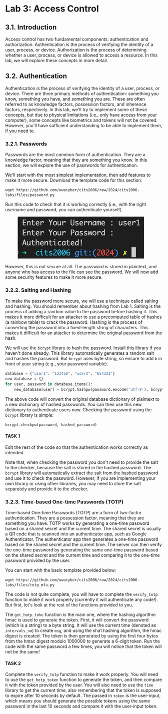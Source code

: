 # Lab 3: Access Control

## 3.1. Introduction
Access control has two fundamental components: authentication and authorization. Authentication is the process of verifying the identity of a user, process, or device. Authorization is the process of determining whether a user, process, or device is allowed to access a resource. In this lab, we will explore these concepts in more detail.

## 3.2. Authentication
Authentication is the process of verifying the identity of a user, process, or device. There are three primary methods of authentication: something you know, something you have, and something you are. These are often referred to as knowledge factors, possession factors, and inherence factors, respectively. In this lab, we'll try to implement some of these concepts, but due to physical limitations (i.e., only have access from your computer), some concepts like biometrics and tokens will not be covered. However, you'll have sufficient understanding to be able to implement them, if you need to.

### 3.2.1. Passwords
Passwords are the most common form of authentication. They are a knowledge factor, meaning that they are something you know. In this section, we will explore the use of passwords for authentication.

We'll start with the most simplest implementation, then add features to make it more secure. Download the template code for this section:

```
wget https://github.com/uwacyber/cits2006/raw/2024/cits2006-labs/files/password.py
```

Run this code to check that it is working correctly (i.e., with the right username and password, you can authenticate yourself).

<figure><img src="./img/password_base.png" alt=""><figcaption></figcaption></figure>

However, this is not secure at all. The password is stored in plaintext, and anyone who has access to the file can see the password. We will now add some security features to make it more secure.

### 3.2.2. Salting and Hashing
To make the password more secure, we will use a technique called salting and hashing. You should remember about hashing from Lab 1. Salting is the process of adding a random value to the password before hashing it. This makes it more difficult for an attacker to use a precomputed table of hashes (a rainbow table) to crack the password. Hashing is the process of converting the password into a fixed-length string of characters. This makes it difficult for an attacker to determine the original password from the hash.

We will use the `bcrypt` library to hash the password. Install this library if you haven't done already. This library automatically generates a random salt and hashes the password. But `bcrypt` uses byte string, so ensure to add `b` in front of your string (e.g., your password variable).

```python
database = {"user1": "123456", "user2": "654321"}
new_database = {}
for user, password in database.items():
    new_database[user] = bcrypt.hashpw(password.encode('utf-8'), bcrypt.gensalt())
```

The above code will convert the original database dictionary of plaintext to a new dictionary of hashed passwords. You can then use this new dictionary to authenticate users now. Checking the password using the `bcrypt` library is simple:

```python
bcrypt.checkpw(password, hashed_password)
```

#### TASK 1
Edit the rest of the code so that the authentication works correctly as intended. 


Note that, when checking the password you don't need to provide the salt to the checker, because the salt is stored in the hashed password. The `bcrypt` library will automatically extract the salt from the hashed password and use it to check the password. However, if you are implementing your own library or using other libraries, you may need to store the salt separately and provide it to the checker.




### 3.2.3. Time-based One-time Passwords (TOTP)
Time-based One-time Passwords (TOTP) are a form of two-factor authentication. They are a possession factor, meaning that they are something you have. TOTP works by generating a one-time password based on a shared secret and the current time. The shared secret is usually a QR code that is scanned into an authenticator app, such as Google Authenticator. The authenticator app then generates a one-time password based on the shared secret and the current time. The server can then verify the one-time password by generating the same one-time password based on the shared secret and the current time and comparing it to the one-time password provided by the user.

You can start with the basic template provided below:

```
wget https://github.com/uwacyber/cits2006/raw/2024/cits2006-labs/files/totp_mfa.py
```

The code is not quite complete, you will have to complete the `verify_totp` function to make it work properly (currently it will authenticate any code!). But first, let's look at the rest of the functions provided to you.

The `get_hotp_toke` function is the main one, where the hashing algorithm hmac is used to generate the token. First, it will convert the password (which is a string) to a byte string. It will use the current time (denoted as `intervals_no`) to create `msg`, and using the sha1 hashing algorithm, the hmac digest is created. The token is then generated by using the first four bytes from the hmac digest modulo 1000000 to generate a 6-digit token. Run the code with the same password a few times, you will notice that the token will not be the same!

#### TASK 2
Complete the `verify_totp` function to make it work properly. You will need to use the `get_hotp_token` function to generate the token, and then compare it with the token provided by the user. You will also need to use the `time` library to get the current time, also remembering that the token is supposed to expire after 10 seconds by default. The passed in `token` is the user-input, which means you should generate the possible tokens using the same password in the last 10 seconds and compare it with the user-input token.


<!-- {% hint style="danger" %}
READ: Any knowledge and techniques presented here are for your learning purposes only. It is **ABSOLUTELY ILLEGAL** to apply the learned knowledge to others without proper consent/permission, and even then, you must check and comply with any regulatory restrictions and laws.
{% endhint %}

## 3.0. Introduction

Many malware use obfuscation techniques to try to hide the information about how they function. In this lab, we will try to uncover their mechanisms using reverse engineering techniques.

You only need to use the Kali VM for this lab.

{% hint style="info" %}
Later, we will use a tool named Ghidra, but it is a bit large. So install it now in a separate terminal:

sudo apt-get update -y

sudo apt-get install ghidra -y
{% endhint %}

## 3.1. Reverse Engineering using GDB

GDB, the GNU Project debugger, allows you to see what is going on \`inside' another program while it executes -- or what another program was doing at the moment it crashed. So think of it like a debugger, not for the program you are writing, but for one that has been compiled already. By understanding how they function, it is also possible to reverse the damage caused (e.g., decrypting files that the ransomware encrypted).

{% hint style="danger" %}
We will be using a malware code, so you should only conduct this lab within a VM!
{% endhint %}

One of the most interesting stories about reverse engineering is the story about the ransomware WannaCry. WannaCry propagated across the internet using the EternalBlue exploit, which was developed by the NSA and leaked by an anonymous hacker group called the Shadow Brokers. It was devastating computers across the world, until Marcus Hitchins reverse engineered the ransomware. Marcus found an unregistered domain within the malware and decided to register the domain. Consequently, he inadvertently found the kill switch for the ransomware, stopping one of the largest cyber-attacks known to this day.

In this section, we will be reverse engineering a newly discovered ransomware called `free_bitcoin`, specifically designed to target the Kali VM AMD64 chip users.

{% hint style="warning" %}
This section of the lab does not work on Apple Silicon computers or any other ARM-based architectures, because the instruction sets are vastly different between the AMD and ARM architectures when you compile codes.

Alternate ways to do this section is to work with others in the lab (suggested), or you can also start an Ubuntu VM in the cloud and follow the instructions there, which will work also (but can cost you if you don't have free credit).
{% endhint %}

```
wget https://github.com/uwacyber/cits3006/raw/2023S2/cits3006-labs/files/free_bitcoin
```

It was reported that a victim tried to get free bitcoin by running the program, but instead encrypted everything in the working directory. We will try and reverse engineer the malware to retrieve the encryption key used to encrypt the victim’s files.

For this task, we will use a light-weight tools namely GDB to reverse engineer the ransomware, but we will first use other simple tools (`strings` and `objdump`) to discover more about the ransomware at hand.

### 3.1.1. Using strings command

We will begin our analysis of the ransomware by running the `strings` command on the binary. Below is a picture of the output of strings being piped into grep to highlight some key library functions and hardcoded strings that were found inside the ransomware.

```
strings free_bitcoin | grep "EVP\|1234567890abcdef"
```

![](<../.gitbook/assets/image (5) (3).png>)

The above screenshot shows that the malware uses the OpenSSL Crypto library. The ransomware is also using the AES 128-bit encryption with the CBC mode, which means that the key used to encrypt the files is 128 bits (16 bytes) long.

The other interesting detail is the string “1234567890abcdef” inside the program, which could be the key since it is 16 bytes long, or the key could be generated using this string in some way, or it is just there to throw off our investigation. We will just take a note of it for now.

Next, we will collect more info using `objdump`.

### 3.1.2. Using objdump

This is where we start looking at the assembly code of the ransomware. Run:

```
objdump -d free_bitcoin
```

Ignoring the included functions from libraries, we find that the malware has the functions `main`, `encrypt_file`, `decrypt_file` and `gen_key`. Let us take a closer look at the `gen_key` function since this is most likely where the key is created to be used for encryption. Below is the assembly code of this function.

![](<../.gitbook/assets/image (18).png>)

Of interest is that the function calls `srand` (at line 7, address `40128b`), which is the C function for setting the seed for the random number generator. To try and figure out what is the value of the seed, we will compile our own test program and compare the assembly code. We have provided you with the test code `srand_test.c`.

```
wget https://github.com/uwacyber/cits3006/raw/2023S2/cits3006-labs/files/srand_test.c
gcc -o srand_test srand_test.c
```

The test code uses the value of 16 (0x10 in hexadecimal) to set the seed, so we will look for where this value is in the assembly code.

![](<../.gitbook/assets/image (16).png>)

When you run `objdump` on the compiled file, you should see the main function as:

![](<../.gitbook/assets/image (1) (1) (2).png>)

We can see that our seed value of `0x10` is pushed onto the stack directly before the program calls `srand`. Comparing this procedure to the assembly code from above, we can see that just before the `srand` call at the machine instruction address of `40129b` in `gen_key` the hexadecimal value of `0x4d2` is pushed to the stack. This means that in `gen_key`, the seed is set to `1234` (i.e., 0x4d2 in decimal format).

Now we are ready to debug our ransomware.

### 3.1.3. Using GDB-peda

`GDB`, as described above, is a debugging tool. However, its interface is quite difficult to use without spending time learning more about it. To make your life (slightly) less miserable, we will install also the `peda`, a Python Exploit Development Assistant for `GDB` (which makes the presentation and usage a bit more novice-friendly).

First, install GDB:

```
sudo apt-get update -y
sudo apt-get install gdb -y
```

Next, install `peda` (line by line):

```
git clone https://github.com/longld/peda.git ~/peda
echo "source ~/peda/peda.py" >> ~/.gdbinit
```

Also install OpenSSL library:

```
sudo apt-get install libssl-dev
```

Below we list some useful commands for inside the `gdb-peda` shell to help you reverse engineer the ransomware.

* `gdb-peda$ info func` : Prints out all the functions inside of the program.
* `gdb-peda$ disas <function name>` : Print the assembly code and machine instruction number of a function.
* `gdb-peda$ b *<machine instruction address>` : Pauses the program's execution at the machine instruction address and prints the program's state.
* `gdb-peda$ x/2x $esp` **:** Prints the first 2\*4=8 bytes from the start of the stack ($esp)
* `gdb-peda$ r` : Starts the program's execution from the very start.
* `gdb-peda$ c` **:** Continue the program's execution to the next breakpoint or until completion.
* `gdb-peda$ si` : Execute the next machine instruction and then print the state of the program.

For a list of more commands to use gdb, take a look at [https://darkdust.net/files/GDB%20Cheat%20Sheet.pdf](https://darkdust.net/files/GDB%20Cheat%20Sheet.pdf).

Since the ransomware is poorly designed and only encrypts the files in the working directory, we will create a test folder to execute the malware from. Ideally, if you are doing real malware analysis you would want to completely isolate it inside a separate VM before executing it. However, for our purposes running it from inside an isolated directory should be sufficient since it only encrypts files inside the working directory.

You can use the commands below to prepare your test folder and start `gdb-peda`.

```
mkdir test
cp free_bitcoin test/
cd test/
chmod 500 free_bitcoin
gdb free_bitcoin
```

We will begin our analysis by getting the machine instruction for when the function `rand` is called and set a breakpoint at that instruction so we can analyse the state of the program. We will also set another breakpoint directly after `gen_key` returns to the function `encrypt_file`, so that we can pause the program's execution before any files are encrypted. Below are the commands with snippets to help you set up the breakpoints before starting the program.

![](<../.gitbook/assets/image (4) (2).png>)

![](<../.gitbook/assets/image (7) (2).png>)

![](<../.gitbook/assets/image (9) (4).png>)

We will start running the program to see the state of the registers and stack at each time the `rand` function is called. Run the program by entering `r`. Then you can continue running the program by entering `c`.

![](<../.gitbook/assets/image (13) (2).png>)

The screenshot above shows the state of the program after reaching the `rand` function a second time (continuing the execution of the program once). This snapshot of the program’s state tells us two important things about how the key is generated.

* Firstly, the key is generated inside a loop since when the program continued after reaching the first breakpoint it paused at the same breakpoint a second time, instead of reaching the breakpoint in `encrypt_file`.
* The second observation is that the character `e` is stored inside the `EDX` register, as shown as `RDX`, (i.e., line 4 in the registers section). This can mean that `e` is the result of some operations following the first `rand` call, and is possibly (and most likely) the first character of the encryption key.

To investigate this further, we will now set a breakpoint after the rand call at the machine instruction at the address of `0x4012aa` and step through the program’s execution by machine instruction (`c`, then using the `si` command) until we find something interesting in the registers or the stack. At every step (after each `si` command), try to inspect the registers, code and stack to see if you can find any useful information. Once you reach the code `movzx`, you will see the below state.

![](<../.gitbook/assets/image (1) (3).png>)

At this stage, you can see that the address `0x402008` is being moved to `EDX` (it is noted as RDX in the registers), which contains a familiar string we found before. As soon as you step in (`si`), you will notice that letter '4' is now loaded onto `EDX`. This is shown below.

![](<../.gitbook/assets/image (5) (1) (1).png>)

So definitely, the string "`1234567890abcdef`" is used to generate the key string!

Based on our findings, we can conclude that:

1. The ransomware sets the random seed to be `1234`.
2. The `rand` generator is used to select a char from a string "`1234567890abcdef`".
3. Step 2 is repeated until the key size is 16 bytes (i.e., looped 16 times).
4. Using the generated key from step 3, aes-128-cbc is used to encrypt files.

You can now either (1) continue debugging the ransomware to find the key (keep running until you generate the first 16 bytes of the key), or (2) write a code that mimics the key generation steps described above (i.e., set the seed to `1234` and choose char from "`1234567890abcdef`". The first output is "`e`", followed by "4" and so on). Either way, you should converge to the same key.

## 3.2. Another tool: Ghidra

Ghidra is a tool for reverse engineering, which has been used for many years by special services. Now it is available to everyone.

By now, you should have completed installing Ghidra. Since the required JDK is already installed on Kali, your ghidra should be good to go (if using other OS VM, install necessary requirements yourselves).

Once you run ghidra (just type `ghidra` from the terminal), you will first be greeted with the agreement notice - press "agree". Then, you see the Ghidra Help - you can read this at your own time to get more familiar with Ghidra, but otherwise you can close it for now. Finally, you will see the main ghidra window and the tip window (close this also). Now we are ready to get started!

### 3.2.1. Opening a project in Ghidra

Download the files we will be using for this section.

{% tabs %}
{% tab title="Intel (AMD64)" %}
```
wget https://github.com/uwacyber/cits3006/raw/2023S2/cits3006-labs/files/crackme-linux.zip
```
{% endtab %}

{% tab title="Apple Silicon (ARM64)" %}
```
wget https://github.com/uwacyber/cits3006/raw/2023S2/cits3006-labs/files/crackme-arm.zip
```
{% endtab %}

{% tab title="Source (if none of them works)" %}
```
wget https://github.com/uwacyber/cits3006/raw/2023S2/cits3006-labs/files/crackme-source.zip
```

Once downloaded, compile codes using the makefile provided.
{% endtab %}
{% endtabs %}

{% hint style="info" %}
You can somewhat follow most of the steps on Apple Silicon, but because the instructions are different between AMD64 and ARM64, the displayed output differs. So, it is easiest to follow the Ghidra sample using the AMD64 example, but you can check the binary using the ARM64 example to run on your VM.
{% endhint %}

On Ghidra, create a new project (doesn't matter shared or not). You can name it `crackme0`.

Next, import `crackme0x00` from the unzipped folder to Ghidra, you can either drag and drop, or import file from the menu. You can leave the other settings unchanged, and finish importing the file.

![](<../.gitbook/assets/image (3) (1) (4).png>)

Open the analyser by double-clicking the binary. You will be prompted with the analyser, which you simply press "yes" (the pre-selected analysers are sufficient here). Then it will get you here:

![](<../.gitbook/assets/image (4) (1) (3).png>)

On the CodeBrowser console, you see a few windows:

* **Program Trees**: This window displays the code sections of the binary.
* **Symbol Tree**: This window displays the import, export, functions, labels, classes and namespaces of the binary.
* **Data Type Manager**: This window displays all specific types, including built-in ones, specific for the binary file and other types included in Ghidra.
* **Listing**: This window displays the reverse-engineered code.
* **Decompiler**: This window displays the high-level code generated by Ghidra from the assembly code shown in the Listing window. To see, scroll down in the Listing window, and select some functions to see their code representations.

Now we will inspect our binary file. The behaviour we observed was that it prompts for the password, checks the password, and then responds based on the user input provided.

![](<../.gitbook/assets/image (1) (2).png>)

### 3.2.2. `crackme0x00` walkthrough using Ghidra

Let's start by inspecting the program strings: WIndow -> Defined Strings.

![](<../.gitbook/assets/image (7) (3).png>)

![](<../.gitbook/assets/image (2) (2).png>)

Well, it seems the password was stored in cleartext in the binary as shown above. Nevertheless, we will still have a look at whether this password indeed is the one that works with the binary. Double-click the `Password` entry in the `Defined Strings` window, which will take you to the section where the string is stored.

![](<../.gitbook/assets/image (9) (1).png>)

You will see that it is referencing something in the main function (the green text on the RHS). So let's follow by double-clicking the address, which takes you here:

![](<../.gitbook/assets/image (3) (1) (5).png>)

You will see that there is a `scanf` call after the reference to the `Password`, and then followed by the `strcmp`. This looks pretty much like where the password was prompted when the binary was run, and how the password is checked! Having a look at the decompiled code makes this suspicion a reality:

![](<../.gitbook/assets/image (6) (1).png>)

The entered password is saved to the `local_lc` variable. The string value 250382 has been stored in the `local_3c` variable (see the assembly code). The result from `strcmp` is then checked, with zero being the same string. Hence, the string `250382` is our password!

![](<../.gitbook/assets/image (12) (3).png>)

### 3.2.3. Solve `crackme0x01` and `crackme0x02` using Ghidra

Try the next two binaries `crackme0x01` and `crackme0x02` yourself and see if you can crack the password!

### 3.2.4. `crackme0x03` walkthrough using Ghidra

We start off similar to the previous questions, but obviously, this won't have the password saved the same as before. When we inspect the strings, we can still see the word "Password" as the prompt, so it is a good place to start. Inspecting the code where the password in entered first:

![](<../.gitbook/assets/image (29).png>)

The main function can be inspected from here, and indeed the way the password check is done is different. Instead of checking the password in the main, it calls another function `test`, with two variables passed in.

![](https://files.gitbook.com/v0/b/gitbook-x-prod.appspot.com/o/spaces%2F7fBivtRyeRgCSUaXucCZ%2Fuploads%2FhJxypjT3OcenDqdfxvmr%2Fimage.png?alt=media\&token=32248987-87b3-46f6-8c65-02fc5ac4b7ca)

But at this point, you probably guessed that the second arg 0x52b24 is probably the password we are looking for. If you try that as is, it will fail because of course the representation is in hex. You have to convert it to decimal first, and this is already done for you - right-click on the variable and it will show you other commonly used conversion values. The decimal value 338724 seems like a good candidate, so try that as a password.

![](<../.gitbook/assets/image (13).png>)

Indeed, that was the password!

![](<../.gitbook/assets/image (4) (4).png>)

whetherAnyway, let's inspect the function test to see whether this is indeed the place where the password is checked or not. From the decompiler window, double-click the function name `test`.

![](<../.gitbook/assets/image (3) (1) (2).png>)

de the test function, it is showing some shift functions, which aren't conventional c functions so it must be doing something, possibly shifting. So let us try shifting the letters.

![](<../.gitbook/assets/image (19) (1).png>)

Function called `shift` is being used, this isn't any built-in function so is a custom, and is probably doing some shifting. Double-click the shift function to see what it does.

![](<../.gitbook/assets/image (20) (1).png>)

If you read the function carefully, the operation is quite simple. To make the readability better, let's rename some variables (you can press "`L`", or right-click to see the option):

* `local_80` -> `i`
* `local_7c` -> `output`
* `sVar1` -> `str_len`

Then we have:

![](<../.gitbook/assets/image (22).png>)

So basically the loop goes over each char from the input arg `param_1`, and shift it by -0x3 (remember, we are working in hex). We can shift from terminal using Python:

![](<../.gitbook/assets/image (21).png>)

Indeed, those were the messages displayed when guessing the password!

There are more `crackme` puzzles provided in the zip, so have a go at them at your own speed :)

## 3.3. Conclusion

We learned additional tools to help us reverse engineer binary files and inspect their functions to gather important information about their operations. This is especially useful for dissecting binaries such as malware, where you can also be able to reverse the damage caused. For example, the WannaCry ransomware was shut down by reverse engineering the malware binary and finding out its terminating condition.

Next up, privilege escalation.

Credit: some materials were adopted from the IOLI workshop with minor edits/updates. -->
